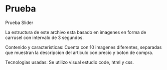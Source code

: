 # Prueba
Prueba Slider

La estructura de este archivo esta basado en imagenes en forma de carrusel con intervalo de 3 segundos.

Contenido y caracteristicas: 
Cuenta con 10 imagenes diferentes, separadas que muestran la descripcion del articulo con precio y boton de compra.

Tecnologias usadas: 
Se utilizo visual estudio code, html y css.
